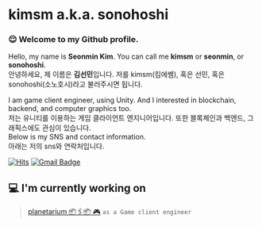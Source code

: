 # kimsm a.k.a. sonohoshi

### 😌 Welcome to my Github profile.

Hello, my name is **Seonmin Kim**. You can call me **kimsm** or **seonmin**, or **sonohoshi**.  
안녕하세요, 제 이름은 **김선민**입니다. 저를 kimsm(킴에쎔), 혹은 선민, 혹은 sonohoshi(소노호시)라고 불러주시면 됩니다.  

I am game client engineer, using Unity. And I interested in blockchain, backend, and computer graphics too.  
저는 유니티를 이용하는 게임 클라이언트 엔지니어입니다. 또한 블록체인과 백엔드, 그래픽스에도 관심이 있습니다.  
Below is my SNS and contact information.  
아래는 저의 sns와 연락처입니다.

[![Hits](https://hits.seeyoufarm.com/api/count/incr/badge.svg?url=https%3A%2F%2Fgithub.com%2Fsonohoshi)](https://github.com/sonohoshi)
[![Gmail Badge](https://img.shields.io/badge/-Gmail-d14836?style=flat-square&logo=Gmail&logoColor=white&link=mailto:dev.sonohoshi@gmail.com)](mailto:dev.sonohoshi@gmail.com)  

## 💻 I'm currently working on

> [planetarium 📦🖇📦 🎮](https://github.com/planetarium) `as a Game client engineer`

